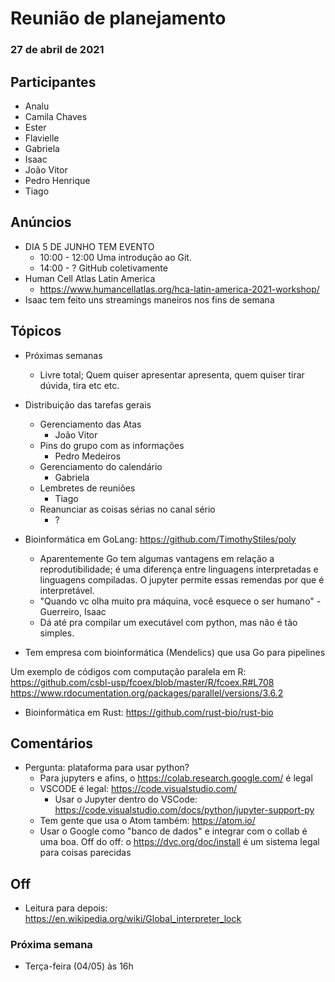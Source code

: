 # Reunião de planejamento
### 27 de abril de 2021

## Participantes
- Analu
- Camila Chaves
- Ester
- Flavielle
- Gabriela
- Isaac
- João Vitor
- Pedro Henrique
- Tiago

## Anúncios
- DIA 5 DE JUNHO TEM EVENTO
    - 10:00 - 12:00 Uma introdução ao Git. 
    - 14:00 - ? GitHub coletivamente
- Human Cell Atlas Latin America 
    - https://www.humancellatlas.org/hca-latin-america-2021-workshop/ 
- Isaac tem feito uns streamings maneiros nos fins de semana

## Tópicos
- Próximas semanas
    - Livre total; Quem quiser apresentar apresenta, quem quiser tirar dúvida, tira etc etc. 
- Distribuição das tarefas gerais
    - Gerenciamento das Atas
        - João Vitor
    - Pins do grupo com as informações
        - Pedro Medeiros
    - Gerenciamento do calendário
        - Gabriela 
    - Lembretes de reuniões 
        - Tiago 
    - Reanunciar as coisas sérias no canal sério
        - ?

- Bioinformática em GoLang: https://github.com/TimothyStiles/poly
    - Aparentemente Go tem algumas vantagens em relação a reprodutibilidade; é uma diferença entre linguagens interpretadas e linguagens compiladas. O jupyter permite essas remendas por que é interpretável.
    - "Quando vc olha muito pra máquina, você esquece o ser humano" - Guerreiro, Isaac
    - Dá até pra compilar um executável com python, mas não é tão simples.
- Tem empresa com bioinformática (Mendelics) que usa Go para pipelines

Um exemplo de códigos com computação paralela em R: https://github.com/csbl-usp/fcoex/blob/master/R/fcoex.R#L708
https://www.rdocumentation.org/packages/parallel/versions/3.6.2

- Bioinformática em Rust: https://github.com/rust-bio/rust-bio

## Comentários
- Pergunta: plataforma para usar python?
    - Para jupyters e afins, o https://colab.research.google.com/ é legal
    - VSCODE é legal: https://code.visualstudio.com/
        - Usar o Jupyter dentro do VSCode: https://code.visualstudio.com/docs/python/jupyter-support-py
    - Tem gente que usa o Atom também: https://atom.io/   
    - Usar o Google como "banco de dados" e integrar com o collab é uma boa. 
Off do off: o https://dvc.org/doc/install é um sistema legal para coisas parecidas


## Off
- Leitura para depois: https://en.wikipedia.org/wiki/Global_interpreter_lock 

### Próxima semana
   - Terça-feira (04/05) às 16h
